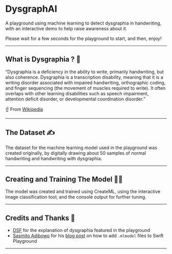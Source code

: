 # DysgraphAI
 
 A playground using machine learning to detect dysgraphia in handwriting, with an interactive demo to help raise awareness about it.
 
 Please wait for a few seconds for the playground to start, and then, enjoy!
 
 ---
 
 ## What is Dysgraphia ? 🤔
 
 “Dysgraphia is a deficiency in the ability to write, primarily handwriting, but also coherence. Dysgraphia is a transcription disability, meaning that it is a writing disorder associated with impaired handwriting, orthographic coding, and finger sequencing (the movement of muscles required to write). It often overlaps with other learning disabilities such as speech impairment, attention deficit disorder, or developmental coordination disorder.”
 
  ☝️ From [Wikipedia](https://en.wikipedia.org/wiki/Dysgraphia)
 
 ---
 
 ## The Dataset ✍️
 
 The dataset for the machine learning model used in the playground was created originally, by digitally drawing about 50 samples of normal handwriting and handwriting with dysgraphia.
 
 ---
 
 ## Creating and Training The Model 👩‍🏫
 
 The model was created and trained using CreateML, using the interactive image classification tool; and the console output for further tuning.
 
 ---

 ## Credits and Thanks 🙏
 
 - [DSF](https://dsf.net.au/what-is-dysgraphia/) for the explanation of dysgraphia featured in the playground
 - [Sasmito Adibowo](https://github.com/adib) for his [blog post](https://cutecoder.org/programming/core-ml-swift-playgrounds/) on how to add `.mlmodel` files to Swift Playground
 
 ---
